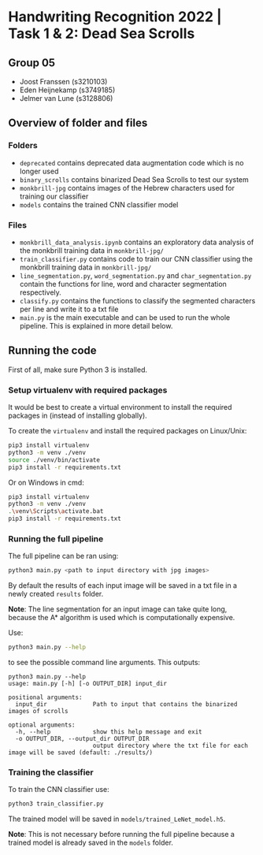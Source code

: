 # Handwriting Recognition 2022 | Task 1 & 2: Dead Sea Scrolls

## Group 05
- Joost Franssen (s3210103)
- Eden Heijnekamp (s3749185)
- Jelmer van Lune (s3128806)

## Overview of folder and files
### Folders
- `deprecated` contains deprecated data augmentation code which is no longer used
- `binary_scrolls` contains binarized Dead Sea Scrolls to test our system
- `monkbrill-jpg` contains images of the Hebrew characters used for training our classifier
- `models` contains the trained CNN classifier model

### Files
- `monkbrill_data_analysis.ipynb` contains an exploratory data analysis of the monkbrill training data in `monkbrill-jpg/`
- `train_classifier.py` contains code to train our CNN classifier using the monkbrill training data in `monkbrill-jpg/`
- `line_segmentation.py`, `word_segmentation.py` and `char_segmentation.py` contain the functions for line, word and character segmentation respectively.
- `classify.py` contains the functions to classify the segmented characters per line and write it to a txt file
- `main.py` is the main executable and can be used to run the whole pipeline. This is explained in more detail below.

## Running the code

First of all, make sure Python 3 is installed. 

### Setup virtualenv with required packages

It would be best to create a virtual environment to install the required packages in (instead of installing globally). 

To create the `virtualenv` and install the required packages on Linux/Unix:

```bash
pip3 install virtualenv
python3 -m venv ./venv
source ./venv/bin/activate
pip3 install -r requirements.txt
```

Or on Windows in cmd:

```bash
pip3 install virtualenv
python3 -m venv ./venv
.\venv\Scripts\activate.bat
pip3 install -r requirements.txt
```

### Running the full pipeline

The full pipeline can be ran using:
```bash
python3 main.py <path to input directory with jpg images>
```

By default the results of each input image will be saved in a txt file in a newly created `results` folder.

**Note**: The line segmentation for an input image can take quite long, because the A* algorithm is used which is computationally expensive.

Use:
```bash
python3 main.py --help
```

to see the possible command line arguments. This outputs:
```
python3 main.py --help
usage: main.py [-h] [-o OUTPUT_DIR] input_dir

positional arguments:
  input_dir             Path to input that contains the binarized images of scrolls

optional arguments:
  -h, --help            show this help message and exit
  -o OUTPUT_DIR, --output_dir OUTPUT_DIR
                        output directory where the txt file for each image will be saved (default: ./results/)
```

### Training the classifier

To train the CNN classifier use:
```bash
python3 train_classifier.py
```

The trained model will be saved in `models/trained_LeNet_model.h5`.


**Note**: This is not necessary before running the full pipeline because a trained model is already saved in the `models` folder.


